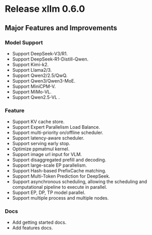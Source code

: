 # Release xllm 0.6.0

## **Major Features and Improvements**

### Model Support

- Support DeepSeek-V3/R1.
- Support DeepSeek-R1-Distill-Qwen.
- Support Kimi-k2.
- Support Llama2/3.
- Support Qwen2/2.5/QwQ.
- Support Qwen3/Qwen3-MoE.
- Support MiniCPM-V.
- Support MiMo-VL.
- Support Qwen2.5-VL .

### Feature

- Support KV cache store.
- Support Expert Parallelism Load Balance.
- Support multi-priority on/offline scheduler.
- Support latency-aware scheduler.
- Support serving early stop.
- Optimize ppmatmul kernel.
- Support image url input for VLM.
- Support disaggregated prefill and decoding.
- Support large-scale EP parallelism.
- Support Hash-based PrefixCache matching.
- Support Multi-Token Prediction for DeepSeek.
- Support asynchronous scheduling, allowing the scheduling and computational pipeline to execute in parallel.
- Support EP, DP, TP model parallel.
- Support multiple process and multiple nodes.

### Docs

- Add getting started docs.
- Add features docs.
